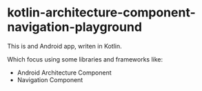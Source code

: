 # kotlin-architecture-component-navigation-playground

This is and Android app, writen in Kotlin.

Which focus using some libraries and frameworks like:

- Android Architecture Component
- Navigation Component
